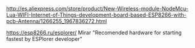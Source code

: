 http://es.aliexpress.com/store/product/New-Wireless-module-NodeMcu-Lua-WIFI-Internet-of-Things-development-board-based-ESP8266-with-pcb-Antenna/1266255_1967836272.html

https://esp8266.ru/esplorer/
Mirar "Recomended hardware for starting fastest by ESPlorer developer"
